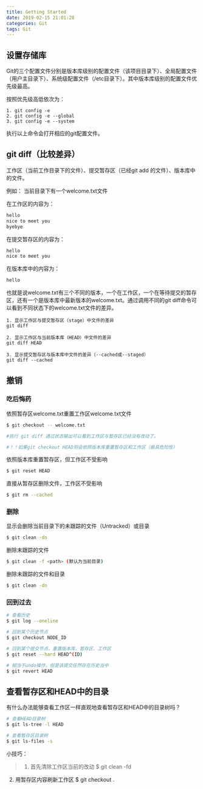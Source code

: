 ```yaml
---
title: Getting Started
date: 2019-02-15 21:01:28
categories: Git
tags: Git
---
```


## 设置存储库
Git的三个配置文件分别是版本库级别的配置文件（该项目目录下）、全局配置文件（用户主目录下）、系统级配置文件（/etc目录下）。其中版本库级别的配置文件优先级最高。

按照优先级高低依次为：

```git
1. git config -e 
2. git config -e --global
3. git config -e --system  
```
执行以上命令会打开相应的git配置文件。

## git diff（比较差异） 
工作区（当前工作目录下的文件）、提交暂存区（已经git add 的文件）、版本库中的文件。

例如：
当前目录下有一个welcome.txt文件
 
在工作区的内容为：

```txt 
hello
nice to meet you
byebye
```

在提交暂存区的内容为：

```txt
hello
nice to meet you
```

在版本库中的内容为：

```txt
hello
```

也就是说welcome.txt有三个不同的版本，一个在工作区，一个在等待提交的暂存区，还有一个是版本库中最新版本的welcome.txt。通过调用不同的git diff命令可以看到不同状态下的welcome.txt文件的差异。

```git
1. 显示工作区与提交暂存区（stage）中文件的差异
git diff 

2. 显示工作区与当前版本库（HEAD）中文件的差异
git diff HEAD

3. 显示提交暂存区与版本库中文件的差异（--cached或--staged）
git diff --cached
```

## 撤销
### 吃后悔药
依照暂存区welcome.txt重置工作区welcome.txt文件

```bash
$ git checkout -- welcome.txt

#执行 git diff 通过状态输出可以看到工作区与暂存区已经没有改动了。

#！！如果git checkout HEAD则会依照版本库重置暂存区和工作区（极具危险性）
```

依照版本库重置暂存区，但工作区不受影响

```bash
$ git reset HEAD
```

直接从暂存区删除文件，工作区不受影响

```bash
$ git rm --cached
```
### 删除
显示会删除当前目录下的未跟踪的文件（Untracked）或目录

``` bash
$ git clean -dn
```

删除未跟踪的文件

```bash
$ git clean -f <path> (默认为当前目录)
```

删除未跟踪的文件和目录

```bash
$ git clean -dn
```


### 回到过去
``` bash
# 查看历史
$ git log --oneline

# 回到某个历史节点
$ git checkout NODE_ID

# 回到某个提交节点，重置版本库、暂存区、工作区
$ git reset --hard HEAD^(ID)

# 相当于undo操作，但是该提交任然存在历史当中
$ git revert HEAD
```

## 查看暂存区和HEAD中的目录
有什么办法能够查看工作区一样直观地查看暂存区和HEAD中的目录树吗？

``` bash
# 查看HEAD目录树
$ git ls-tree -l HEAD

# 查看暂存区目录树
$ git ls-files -s
```

小技巧：

>1. 首先清除工作区当前的改动
$ git clean -fd
2. 用暂存区内容刷新工作区
$ git checkout .





